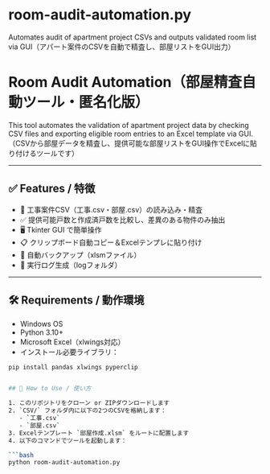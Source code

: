 # room-audit-automation.py
Automates audit of apartment project CSVs and outputs validated room list via GUI（アパート案件のCSVを自動で精査し、部屋リストをGUI出力）
# Room Audit Automation（部屋精査自動ツール・匿名化版）

This tool automates the validation of apartment project data by checking CSV files and exporting eligible room entries to an Excel template via GUI.  
（CSVから部屋データを精査し、提供可能な部屋リストをGUI操作でExcelに貼り付けるツールです）

---

## ✅ Features / 特徴
- 📄 工事案件CSV（工事.csv・部屋.csv）の読み込み・精査
- ✅ 提供可能戸数と作成済戸数を比較し、差異のある物件のみ抽出
- 🖥️ Tkinter GUI で簡単操作
- 📋 クリップボード自動コピー＆Excelテンプレに貼り付け
- 💾 自動バックアップ（xlsmファイル）
- 📜 実行ログ生成（logフォルダ）

---

## 🛠️ Requirements / 動作環境

- Windows OS
- Python 3.10+
- Microsoft Excel（xlwings対応）
- インストール必要ライブラリ：

```bash
pip install pandas xlwings pyperclip


## 🚀 How to Use / 使い方

1. このリポジトリをクローン or ZIPダウンロードします
2. `CSV/` フォルダ内に以下の2つのCSVを格納します：
   - `工事.csv`
   - `部屋.csv`
3. Excelテンプレート `部屋作成.xlsm` をルートに配置します
4. 以下のコマンドでツールを起動します：

```bash
python room-audit-automation.py
